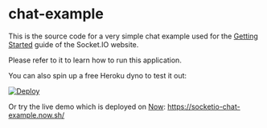 # chat-example

This is the source code for a very simple chat example used for
the [Getting Started](http://socket.io/get-started/chat/) guide
of the Socket.IO website.

Please refer to it to learn how to run this application.

You can also spin up a free Heroku dyno to test it out:

[![Deploy](https://www.herokucdn.com/deploy/button.png)](https://heroku.com/deploy?template=https://github.com/Tset-Noitamotua/chat-example)

Or try the live demo which is deployed on [Now](https://zeit.co/now): https://socketio-chat-example.now.sh/
